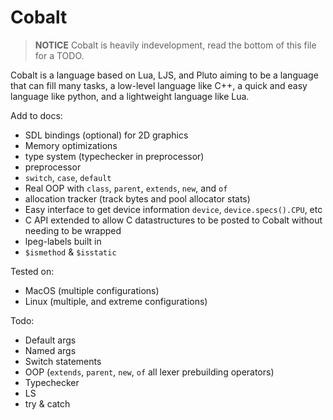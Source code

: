 # Cobalt
> **NOTICE** Cobalt is heavily indevelopment, read the bottom of this file for a TODO.

Cobalt is a language based on Lua, LJS, and Pluto aiming to be a language that can fill many tasks, a
low-level language like C++, a quick and easy language like python, and a lightweight language like Lua.

Add to docs:
- SDL bindings (optional) for 2D graphics
- Memory optimizations
- type system (typechecker in preprocessor)
- preprocessor
- `switch`, `case`, `default`
- Real OOP with `class`, `parent`, `extends`, `new`, and `of`
- allocation tracker (track bytes and pool allocator stats)
- Easy interface to get device information `device`, `device.specs().CPU`, etc
- C API extended to allow C datastructures to be posted to Cobalt without needing to be wrapped
- lpeg-labels built in
- `$ismethod` & `$isstatic`

Tested on:
- MacOS (multiple configurations)
- Linux (multiple, and extreme configurations)

Todo:
- Default args
- Named args
- Switch statements
- OOP (`extends`, `parent`, `new`, `of` all lexer prebuilding operators)
- Typechecker
- LS
- try & catch